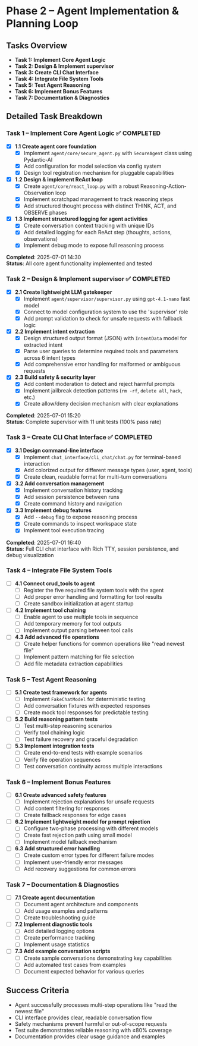 # Phase 2 – Agent Implementation & Planning Loop

## Tasks Overview

- **Task 1: Implement Core Agent Logic**
- **Task 2: Design & Implement supervisor**
- **Task 3: Create CLI Chat Interface**
- **Task 4: Integrate File System Tools**
- **Task 5: Test Agent Reasoning**
- **Task 6: Implement Bonus Features**
- **Task 7: Documentation & Diagnostics**

## Detailed Task Breakdown

### **Task 1 – Implement Core Agent Logic** ✅ **COMPLETED**

- [x] **1.1 Create agent core foundation**
  - [x] Implement `agent/core/secure_agent.py` with `SecureAgent` class using Pydantic-AI
  - [x] Add configuration for model selection via config system
  - [x] Design tool registration mechanism for pluggable capabilities
- [x] **1.2 Design & implement ReAct loop**
  - [x] Create `agent/core/react_loop.py` with a robust Reasoning-Action-Observation loop
  - [x] Implement scratchpad management to track reasoning steps
  - [x] Add structured thought process with distinct THINK, ACT, and OBSERVE phases
- [x] **1.3 Implement structured logging for agent activities**
  - [x] Create conversation context tracking with unique IDs
  - [x] Add detailed logging for each ReAct step (thoughts, actions, observations)
  - [x] Implement debug mode to expose full reasoning process

**Completed**: 2025-07-01 14:30  
**Status**: All core agent functionality implemented and tested

### **Task 2 – Design & Implement supervisor** ✅ **COMPLETED**

- [x] **2.1 Create lightweight LLM gatekeeper**
  - [x] Implement `agent/supervisor/supervisor.py` using `gpt-4.1-nano` fast model
  - [x] Connect to model configuration system to use the 'supervisor' role
  - [x] Add prompt validation to check for unsafe requests with fallback logic
- [x] **2.2 Implement intent extraction**
  - [x] Design structured output format (JSON) with `IntentData` model for extracted intent
  - [x] Parse user queries to determine required tools and parameters across 6 intent types
  - [x] Add comprehensive error handling for malformed or ambiguous requests
- [x] **2.3 Build safety & security layer**
  - [x] Add content moderation to detect and reject harmful prompts
  - [x] Implement jailbreak detection patterns (`rm -rf`, `delete all`, `hack`, etc.)
  - [x] Create allow/deny decision mechanism with clear explanations

**Completed**: 2025-07-01 15:20  
**Status**: Complete supervisor with 11 unit tests (100% pass rate)

### **Task 3 – Create CLI Chat Interface** ✅ **COMPLETED**

- [x] **3.1 Design command-line interface**
  - [x] Implement `chat_interface/cli_chat/chat.py` for terminal-based interaction
  - [x] Add colorized output for different message types (user, agent, tools)
  - [x] Create clean, readable format for multi-turn conversations
- [x] **3.2 Add conversation management**
  - [x] Implement conversation history tracking
  - [x] Add session persistence between runs
  - [x] Create command history and navigation
- [x] **3.3 Implement debug features**
  - [x] Add `--debug` flag to expose reasoning process
  - [x] Create commands to inspect workspace state
  - [x] Implement tool execution tracing

**Completed**: 2025-07-01 16:40  
**Status**: Full CLI chat interface with Rich TTY, session persistence, and debug visualization

### **Task 4 – Integrate File System Tools**

- [ ] **4.1 Connect crud_tools to agent**
  - [ ] Register the five required file system tools with the agent
  - [ ] Add proper error handling and formatting for tool results
  - [ ] Create sandbox initialization at agent startup
- [ ] **4.2 Implement tool chaining**
  - [ ] Enable agent to use multiple tools in sequence
  - [ ] Add temporary memory for tool outputs
  - [ ] Implement output parsing between tool calls
- [ ] **4.3 Add advanced file operations**
  - [ ] Create helper functions for common operations like "read newest file"
  - [ ] Implement pattern matching for file selection
  - [ ] Add file metadata extraction capabilities

### **Task 5 – Test Agent Reasoning**

- [ ] **5.1 Create test framework for agents**
  - [ ] Implement `FakeChatModel` for deterministic testing
  - [ ] Add conversation fixtures with expected responses
  - [ ] Create mock tool responses for predictable testing
- [ ] **5.2 Build reasoning pattern tests**
  - [ ] Test multi-step reasoning scenarios
  - [ ] Verify tool chaining logic
  - [ ] Test failure recovery and graceful degradation
- [ ] **5.3 Implement integration tests**
  - [ ] Create end-to-end tests with example scenarios
  - [ ] Verify file operation sequences
  - [ ] Test conversation continuity across multiple interactions

### **Task 6 – Implement Bonus Features**

- [ ] **6.1 Create advanced safety features**
  - [ ] Implement rejection explanations for unsafe requests
  - [ ] Add content filtering for responses
  - [ ] Create fallback responses for edge cases
- [ ] **6.2 Implement lightweight model for prompt rejection**
  - [ ] Configure two-phase processing with different models
  - [ ] Create fast rejection path using small model
  - [ ] Implement model fallback mechanism
- [ ] **6.3 Add structured error handling**
  - [ ] Create custom error types for different failure modes
  - [ ] Implement user-friendly error messages
  - [ ] Add recovery suggestions for common errors

### **Task 7 – Documentation & Diagnostics**

- [ ] **7.1 Create agent documentation**
  - [ ] Document agent architecture and components
  - [ ] Add usage examples and patterns
  - [ ] Create troubleshooting guide
- [ ] **7.2 Implement diagnostic tools**
  - [ ] Add detailed logging options
  - [ ] Create performance tracking
  - [ ] Implement usage statistics
- [ ] **7.3 Add example conversation scripts**
  - [ ] Create sample conversations demonstrating key capabilities
  - [ ] Add automated test cases from examples
  - [ ] Document expected behavior for various queries

## Success Criteria

- Agent successfully processes multi-step operations like "read the newest file"
- CLI interface provides clear, readable conversation flow
- Safety mechanisms prevent harmful or out-of-scope requests
- Test suite demonstrates reliable reasoning with ≥80% coverage
- Documentation provides clear usage guidance and examples
